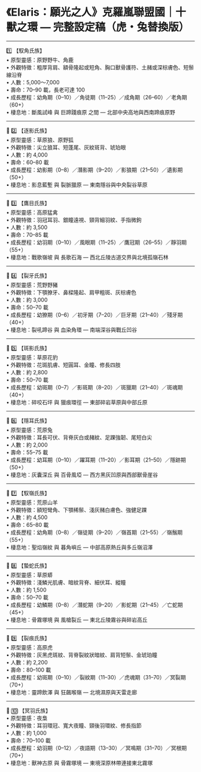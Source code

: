 
# 《Elaris：願光之人》克羅嵐聯盟國｜十獸之環 — 完整設定稿（虎・兔替換版）

---

1️⃣ 【馭角氏族】  
• 原型靈感：原野野牛、角鹿  
• 外觀特徵：粗厚背肩、額骨隆起或短角、胸口獸骨護符、土赭或深棕膚色、短鬃線沿脊  
• 人數：5,000～7,000  
• 壽命：70–90 載，長老可達 100  
• 成長歷程：幼角期（0–10）／角徒期（11–25）／成角期（26–60）／老角期（60+）  
• 棲息地：斷風試峰 與 巨蹄踐痕原 之間 — 北部中央高地與西南蹄痕原野

---

🐺 2️⃣ 【逐影氏族】  
• 原型靈感：草原狼、原野狐  
• 外觀特徵：尖立狼耳、短蓬尾、灰紋斑背、琥珀眼  
• 人數：約 4,000  
• 壽命：60–80 載  
• 成長歷程：幼影期（0–8）／潛影期（9–20）／影狼期（21–50）／遺影期（50+）  
• 棲息地：影息藍塹 與 裂脈獵原 — 東南隱谷與中央裂谷草原

---

🦅 3️⃣ 【鷹目氏族】  
• 原型靈感：高原猛禽  
• 外觀特徵：羽冠耳羽、銀瞳遠視、頸背細羽紋、手指微鉤  
• 人數：約 3,500  
• 壽命：70–85 載  
• 成長歷程：幼羽期（0–10）／風眼期（11–25）／鷹冠期（26–55）／靜羽期（55+）  
• 棲息地：戰歌嶺坡 與 長歌石海 — 西北丘陵古道交界與北境孤嶺石林

---

🐗 4️⃣ 【裂牙氏族】  
• 原型靈感：荒野野豬  
• 外觀特徵：下顎獠牙、鼻樑隆起、肩甲粗斑、灰棕膚色  
• 人數：約 3,000  
• 壽命：50–70 載  
• 成長歷程：幼獠期（0–6）／初牙期（7–20）／巨牙期（21–40）／殘牙期（40+）  
• 棲息地：裂吼蹄谷 與 血染角環 — 南端深谷與戰丘凹谷

---

🐆 5️⃣ 【斑影氏族】  
• 原型靈感：草原花豹  
• 外觀特徵：花斑肌膚、短圓耳、金瞳、修長四肢  
• 人數：約 2,800  
• 壽命：50–70 載  
• 成長歷程：幼斑期（0–7）／影斑期（8–20）／斑獵期（21–40）／斑魂期（40+）  
• 棲息地：碎咬石坪 與 獵痕環徑 — 東部碎岩草原與中部丘原

---

🐰 6️⃣ 【隱耳氏族】  
• 原型靈感：荒原兔  
• 外觀特徵：耳長可伏、背脊灰白或赭紋、足踝強韌、尾短白尖  
• 人數：約 2,000  
• 壽命：55–75 載  
• 成長歷程：幼耳期（0–10）／躍耳期（11–20）／影耳期（21–50）／隱跡期（50+）  
• 棲息地：灰囊深丘 與 百骨風埡 — 西方黑灰凹原與西部獸骨崖谷

---

🐏 7️⃣ 【馭嶺氏族】  
• 原型靈感：荒原山羊  
• 外觀特徵：額短彎角、下顎稀鬃、淺灰赭白膚色、強健足踝  
• 人數：約 4,500  
• 壽命：65–80 載  
• 成長歷程：幼角期（0–8）／嶺徒期（9–20）／嶺首期（21–55）／嶺鬚期（55+）  
• 棲息地：聖焰嶺紋 與 暮角嶼丘 — 中部高原熱丘與多丘嶺沼澤

---

🐍 8️⃣ 【蟄蛇氏族】  
• 原型靈感：草原蟒  
• 外觀特徵：淺鱗光肌膚、暗紋背脊、細伏耳、縱瞳  
• 人數：約 1,500  
• 壽命：50–70 載  
• 成長歷程：幼鱗期（0–8）／潛蛇期（9–20）／影蛇期（21–45）／亡蛇期（45+）  
• 棲息地：骨霧塚境 與 風槍裂丘 — 東北丘陵霧谷與碎岩高丘

---

🐅 9️⃣ 【裂痕氏族】  
• 原型靈感：高原虎  
• 外觀特徵：灰黑虎斑紋、背脊裂紋狀暗紋、肩背短鬃、金琥珀瞳  
• 人數：約 2,200  
• 壽命：80–100 載  
• 成長歷程：幼斑期（0–10）／裂紋期（11–30）／虎魂期（31–70）／冥裂期（70+）  
• 棲息地：靈蹄飲澤 與 狂飆喉嶺 — 北境濕原與天雷走廊

---

🦉 🔟 【冥羽氏族】  
• 原型靈感：夜梟  
• 外觀特徵：耳羽環冠、寬大夜瞳、頸後羽環紋、修長指節  
• 人數：約 1,000  
• 壽命：70–100 載  
• 成長歷程：幼羽期（0–12）／夜語期（13–30）／冥鳴期（31–70）／冥根期（70+）  
• 棲息地：獸神古原 與 骨霧塚境 — 東境深原林帶連接東北霧塚

